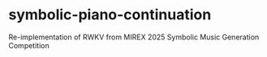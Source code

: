 # symbolic-piano-continuation
Re-implementation of RWKV from MIREX 2025 Symbolic Music Generation Competition

